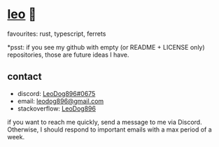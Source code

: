 # [leo](https://leodog896.com) 🍊

favourites: rust, typescript, ferrets

*psst: if you see my github with empty (or README + LICENSE only) repositories, those are future ideas I have.

## contact

- discord: [LeoDog896#0675](https://discord.com/users/208734037018279937)
- email: leodog896@gmail.com
- stackoverflow: [LeoDog896](https://stackoverflow.com/users/7589775/leodog896)

if you want to reach me quickly, send a message to me via Discord.
Otherwise, I should respond to important emails with a max period of a week.
